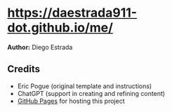 # https://daestrada911-dot.github.io/me/

**Author:** Diego Estrada  

## Credits
- Eric Pogue (original template and instructions)  
- ChatGPT (support in creating and refining content)  
- [GitHub Pages](https://pages.github.com/) for hosting this project 
